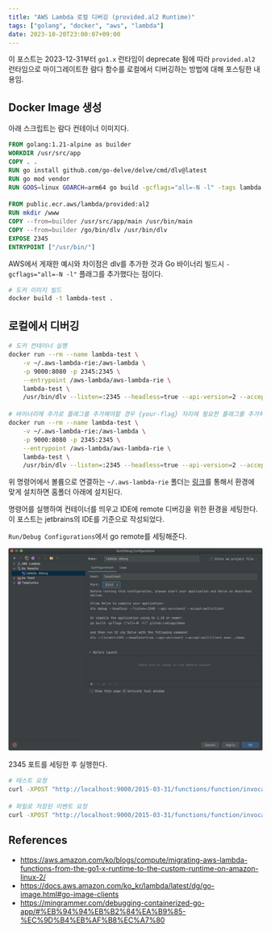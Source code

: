 ```yaml
---
title: "AWS Lambda 로컬 디버깅 (provided.al2 Runtime)"
tags: ["golang", "docker", "aws", "lambda"]
date: 2023-10-20T23:00:07+09:00
---
```


이 포스트는 2023-12-31부터 `go1.x` 런타임이 deprecate 됨에 따라 `provided.al2` 런타임으로 마이그레이트한 람다 함수를 로컬에서 디버깅하는 방법에 대해 포스팅한 내용임.

<!--more-->


## Docker Image 생성

아래 스크립트는 람다 컨테이너 이미지다.

```dockerfile
FROM golang:1.21-alpine as builder
WORKDIR /usr/src/app
COPY . .
RUN go install github.com/go-delve/delve/cmd/dlv@latest
RUN go mod vendor
RUN	GOOS=linux GOARCH=arm64 go build -gcflags="all=-N -l" -tags lambda.norpc -o /usr/src/app/main .

FROM public.ecr.aws/lambda/provided:al2
RUN mkdir /www
COPY --from=builder /usr/src/app/main /usr/bin/main
COPY --from=builder /go/bin/dlv /usr/bin/dlv
EXPOSE 2345
ENTRYPOINT ["/usr/bin/"]
```

AWS에서 게재한 예시와 차이점은 dlv를 추가한 것과 Go 바이너리 빌드시 `-gcflags="all=-N -l"` 플래그를 추가했다는 점이다.

```sh
# 도커 이미지 빌드
docker build -t lambda-test .
```

## 로컬에서 디버깅

```sh
# 도커 컨테이너 실행
docker run --rm --name lambda-test \
	-v ~/.aws-lambda-rie:/aws-lambda \
	-p 9000:8080 -p 2345:2345 \
    --entrypoint /aws-lambda/aws-lambda-rie \
    lambda-test \
    /usr/bin/dlv --listen=:2345 --headless=true --api-version=2 --accept-multiclient exec /usr/bin/main --continue

# 바이너리에 추가로 플래그를 추가해야할 경우 {your-flag} 자리에 필요한 플래그를 추가하면 된다.
docker run --rm --name lambda-test \
	-v ~/.aws-lambda-rie:/aws-lambda \
	-p 9000:8080 -p 2345:2345 \
    --entrypoint /aws-lambda/aws-lambda-rie \
    lambda-test \
    /usr/bin/dlv --listen=:2345 --headless=true --api-version=2 --accept-multiclient exec /usr/bin/main --continue -- {your-flag}
```

위 명령어에서 볼륨으로 연결하는 `~/.aws-lambda-rie` 폴더는 [링크](https://github.com/aws/aws-lambda-runtime-interface-emulator#installing)를 통해서 환경에 맞게 설치하면 홈폴더 아래에 설치된다.

명령어를 실행하여 컨테이너를 띄우고 IDE에 remote 디버깅을 위한 환경을 세팅한다.
이 포스트는 jetbrains의 IDE를 기준으로 작성되었다.

`Run/Debug Configurations`에서 go remote를 세팅해준다.

![run configuration](/images/2023-10-20-lambda-local-debugging/6D928A39-C1D8-4778-B382-F43218630D68.png)

2345 포트를 세팅한 후 실행한다.

```sh
# 테스트 요청
curl -XPOST "http://localhost:9000/2015-03-31/functions/function/invocations" -d '{}'

# 파일로 저장된 이벤트 요청
curl -XPOST "http://localhost:9000/2015-03-31/functions/function/invocations" -d @your_file_name.json
```

## References

- https://aws.amazon.com/ko/blogs/compute/migrating-aws-lambda-functions-from-the-go1-x-runtime-to-the-custom-runtime-on-amazon-linux-2/
- https://docs.aws.amazon.com/ko_kr/lambda/latest/dg/go-image.html#go-image-clients
- https://mingrammer.com/debugging-containerized-go-app/#%EB%94%94%EB%B2%84%EA%B9%85-%EC%9D%B4%EB%AF%B8%EC%A7%80